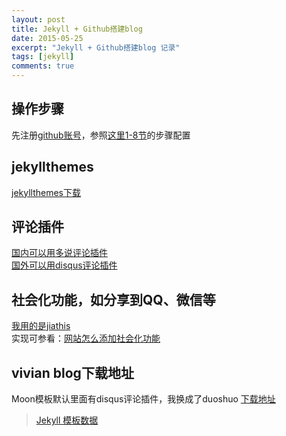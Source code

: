 ```yaml
---
layout: post
title: Jekyll + Github搭建blog
date: 2015-05-25
excerpt: "Jekyll + Github搭建blog 记录"
tags: [jekyll]
comments: true
---
```


## 操作步骤
先注册[github账号](https://github.com/)，参照[这里1-8节](http://blog.csdn.net/renfufei/article/details/37725057/)的步骤配置


## jekyllthemes
[jekyllthemes下载](http://jekyllthemes.org/)


## 评论插件
[国内可以用多说评论插件](http://duoshuo.com/)<br/>
[国外可以用disqus评论插件](https://disqus.com/)

## 社会化功能，如分享到QQ、微信等
[我用的是jiathis](http://www.jiathis.com/)<br/>
实现可参看：[网站怎么添加社会化功能](http://jingyan.baidu.com/article/f79b7cb37cfc239145023e45.html)

## vivian blog下载地址
Moon模板默认里面有disqus评论插件，我换成了duoshuo
[下载地址](https://github.com/vivianking6855/vivianking6855.github.io)


> [Jekyll 模板数据](http://havee.me/internet/2013-07/jekyll-template-data.html)

